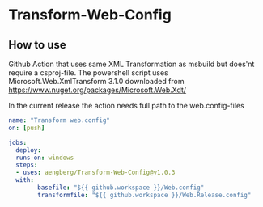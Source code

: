 # Transform-Web-Config

## How to use
Github Action that uses same XML Transformation as msbuild but does'nt require a csproj-file.
The powershell script uses Microsoft.Web.XmlTransform 3.1.0 downloaded from https://www.nuget.org/packages/Microsoft.Web.Xdt/

In the current release the action needs full path to the web.config-files

```yaml
name: "Transform web.config"
on: [push]

jobs:
  deploy:
  runs-on: windows
  steps:
  - uses: aengberg/Transform-Web-Config@v1.0.3
  with:
        basefile: "${{ github.workspace }}/Web.config"
        transformfile: "${{ github.workspace }}/Web.Release.config"
```
